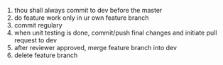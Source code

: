 1. thou shall always commit to dev before the master
2. do feature work only in ur own feature branch 
3. commit regulary
4. when unit testing is done, commit/push final changes and initiate pull request to dev
5. after reviewer approved, merge feature branch into dev
6. delete feature branch
